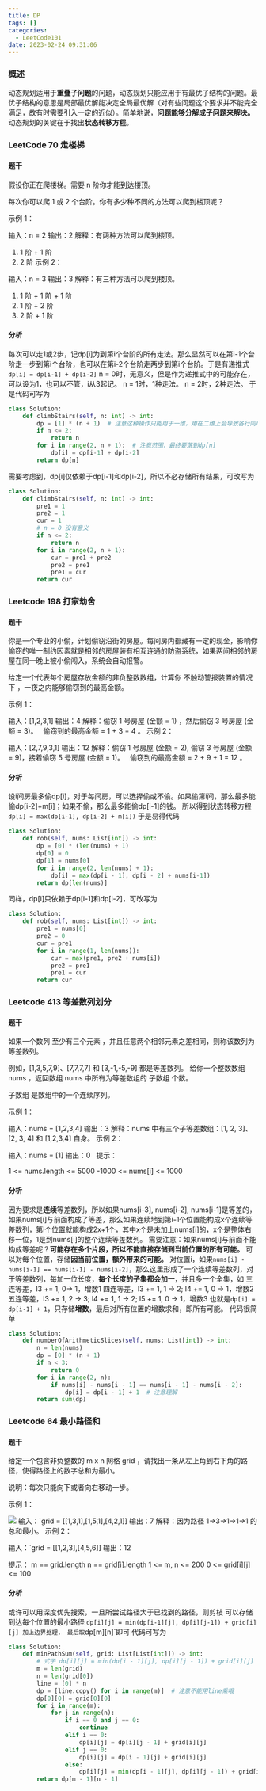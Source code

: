 ```yaml
---
title: DP
tags: []
categories:
  - LeetCode101
date: 2023-02-24 09:31:06
---
```

### 概述
动态规划适用于**重叠子问题**的问题，动态规划只能应用于有最优子结构的问题。最优子结构的意思是局部最优解能决定全局最优解（对有些问题这个要求并不能完全满足，故有时需要引入一定的近似）。简单地说，**问题能够分解成子问题来解决。**
动态规划的关键在于找出**状态转移方程**。

### LeetCode 70 走楼梯

#### 题干

假设你正在爬楼梯。需要 n 阶你才能到达楼顶。

每次你可以爬 1 或 2 个台阶。你有多少种不同的方法可以爬到楼顶呢？


示例 1：

输入：n = 2
输出：2
解释：有两种方法可以爬到楼顶。
1. 1 阶 + 1 阶
2. 2 阶
示例 2：

输入：n = 3
输出：3
解释：有三种方法可以爬到楼顶。
1. 1 阶 + 1 阶 + 1 阶
2. 1 阶 + 2 阶
3. 2 阶 + 1 阶

#### 分析
每次可以走1或2步，记dp[i]为到第i个台阶的所有走法。那么显然可以在第i-1个台阶走一步到第i个台阶，也可以在第i-2个台阶走两步到第i个台阶。于是有递推式`dp[i] = dp[i-1] + dp[i-2]`
n = 0时，无意义，但是作为递推式中的可能存在，可以设为1，也可以不管，i从3起记。
n = 1时，1种走法。
n = 2时，2种走法。
于是代码可写为
```python
class Solution:
    def climbStairs(self, n: int) -> int:
        dp = [1] * (n + 1)  # 注意这种操作只能用于一维，用在二维上会导致各行同时变化
        if n <= 2:
            return n
        for i in range(2, n + 1):  # 注意范围，最终要落到dp[n]
            dp[i] = dp[i-1] + dp[i-2]
        return dp[n]
```
需要考虑到，dp[i]仅依赖于dp[i-1]和dp[i-2]，所以不必存储所有结果，可改写为
```python
class Solution:
    def climbStairs(self, n: int) -> int:
        pre1 = 1
        pre2 = 1
        cur = 1
        # n = 0 没有意义
        if n <= 2:
            return n
        for i in range(2, n + 1):
            cur = pre1 + pre2
            pre2 = pre1
            pre1 = cur
        return cur
```

### Leetcode 198 打家劫舍
#### 题干
你是一个专业的小偷，计划偷窃沿街的房屋。每间房内都藏有一定的现金，影响你偷窃的唯一制约因素就是相邻的房屋装有相互连通的防盗系统，如果两间相邻的房屋在同一晚上被小偷闯入，系统会自动报警。

给定一个代表每个房屋存放金额的非负整数数组，计算你 不触动警报装置的情况下 ，一夜之内能够偷窃到的最高金额。

示例 1：

输入：[1,2,3,1]
输出：4
解释：偷窃 1 号房屋 (金额 = 1) ，然后偷窃 3 号房屋 (金额 = 3)。
     偷窃到的最高金额 = 1 + 3 = 4 。
示例 2：

输入：[2,7,9,3,1]
输出：12
解释：偷窃 1 号房屋 (金额 = 2), 偷窃 3 号房屋 (金额 = 9)，接着偷窃 5 号房屋 (金额 = 1)。
     偷窃到的最高金额 = 2 + 9 + 1 = 12 。

#### 分析
设i间房最多偷dp[i]，对于每间房，可以选择偷或不偷。如果偷第i间，那么最多能偷dp[i-2]+m[i]；如果不偷，那么最多能偷dp[i-1]的钱。
所以得到状态转移方程`dp[i] = max(dp[i-1], dp[i-2] + m[i])`
于是易得代码
```python
class Solution:
    def rob(self, nums: List[int]) -> int:
        dp = [0] * (len(nums) + 1)
        dp[0] = 0
        dp[1] = nums[0]
        for i in range(2, len(nums) + 1):
            dp[i] = max(dp[i - 1], dp[i - 2] + nums[i-1])
        return dp[len(nums)]
```
同样，dp[i]只依赖于dp[i-1]和dp[i-2]，可改写为
```python
class Solution:
    def rob(self, nums: List[int]) -> int:
        pre1 = nums[0]
        pre2 = 0
        cur = pre1
        for i in range(1, len(nums)):
            cur = max(pre1, pre2 + nums[i])
            pre2 = pre1
            pre1 = cur
        return cur
```

### Leetcode 413 等差数列划分
#### 题干
如果一个数列 至少有三个元素 ，并且任意两个相邻元素之差相同，则称该数列为等差数列。

例如，[1,3,5,7,9]、[7,7,7,7] 和 [3,-1,-5,-9] 都是等差数列。
给你一个整数数组 nums ，返回数组 nums 中所有为等差数组的 子数组 个数。

子数组 是数组中的一个连续序列。

示例 1：

输入：nums = [1,2,3,4]
输出：3
解释：nums 中有三个子等差数组：[1, 2, 3]、[2, 3, 4] 和 [1,2,3,4] 自身。
示例 2：

输入：nums = [1]
输出：0
 
提示：

1 <= nums.length <= 5000
-1000 <= nums[i] <= 1000

#### 分析
因为要求是**连续**等差数列，所以如果nums[i-3], nums[i-2], nums[i-1]是等差的，如果nums[i]与前面构成了等差，那么如果连续地到第i-1个位置能构成x个连续等差数列，第i个位置就能构成2x+1个，其中x个是未加上nums[i]的，x个是整体右移一位，1是到nums[i]的整个连续等差数列。
需要注意：如果nums[i]与前面不能构成等差呢？**可能存在多个片段，所以不能直接存储到当前位置的所有可能。**
可以对每个位置，存储**因当前位置，额外带来的可能。**
对位置i，如果`nums[i] - nums[i-1] == nums[i-1] - nums[i-2]`，那么这里形成了一个连续等差数列，对于等差数列，每加一位长度，**每个长度的子集都会加一**，并且多一个全集，如
三连等差，l3 += 1, 0-> 1，增数1
四连等差，l3 += 1, 1 -> 2; l4 += 1, 0 -> 1，增数2
五连等差，l3 += 1, 2 -> 3; l4 += 1, 1 -> 2; l5 += 1, 0 -> 1，增数3
也就是`dp[i] = dp[i-1] + 1`，只存储**增数**，最后对所有位置的增数求和，即所有可能。
代码很简单
```python
class Solution:
    def numberOfArithmeticSlices(self, nums: List[int]) -> int:
        n = len(nums)
        dp = [0] * (n + 1)
        if n < 3:
            return 0
        for i in range(2, n):
            if nums[i] - nums[i - 1] == nums[i - 1] - nums[i - 2]:
                dp[i] = dp[i - 1] + 1  # 注意理解
        return sum(dp)
```

### Leetcode 64 最小路径和
#### 题干

给定一个包含非负整数的 m x n 网格 grid ，请找出一条从左上角到右下角的路径，使得路径上的数字总和为最小。

说明：每次只能向下或者向右移动一步。

示例 1：

![](../../images/Pasted%20image%2020230304153708.png)
输入：`grid = [[1,3,1],[1,5,1],[4,2,1]]
输出：7
解释：因为路径 1→3→1→1→1 的总和最小。
示例 2：

输入：`grid = [[1,2,3],[4,5,6]]
输出：12

提示：
m == grid.length
n == grid[i].length
1 <= m, n <= 200
0 <= grid[i][j] <= 100

#### 分析
或许可以用深度优先搜索，一旦所尝试路径大于已找到的路径，则剪枝
可以存储到达每个位置的最小路径
`dp[i][j] = min(dp[i-1][j], dp[i][j-1]) + grid[i][j]
加上边界处理，
最后取`dp[m][n]`即可
代码可写为
```python
class Solution:
    def minPathSum(self, grid: List[List[int]]) -> int:
        # 式子 dp[i][j] = min(dp[i - 1][j], dp[i][j - 1]) + grid[i][j]
        m = len(grid)
        n = len(grid[0])
        line = [0] * n
        dp = [line.copy() for i in range(m)]  # 注意不能用line乘哦
        dp[0][0] = grid[0][0]
        for i in range(m):
            for j in range(n):
                if i == 0 and j == 0:
                    continue
                elif i == 0:
                    dp[i][j] = dp[i][j - 1] + grid[i][j]
                elif j == 0:
                    dp[i][j] = dp[i - 1][j] + grid[i][j]
                else:
                    dp[i][j] = min(dp[i - 1][j], dp[i][j - 1]) + grid[i][j]
        return dp[m - 1][n - 1]
```
